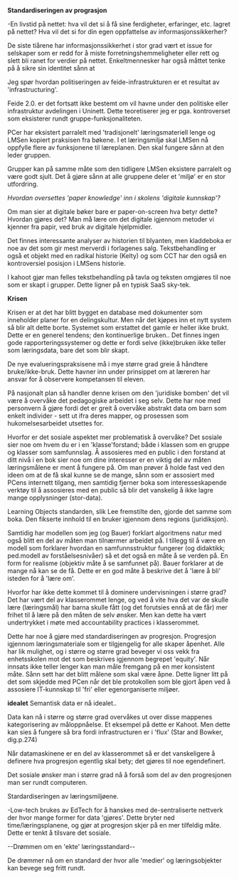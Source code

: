 
**Standardiseringen av prograsjon**

-En livstid på nettet: hva vil det si å få sine ferdigheter, erfaringer, etc. lagret på nettet? Hva vil det si for din egen oppfattelse av informasjonssikkerher? 

De siste tiårene har informasjonssikkerhet i stor grad vært et issue for selskaper som er redd for å miste forretningshemmeligheter eller rett og slett bli ranet for verdier på nettet. Enkeltmennesker har også måttet tenke på å sikre sin identitet sånn at 





Jeg spør hvordan politiseringen av feide-infrastrukturen er et resultat av 'infrastructuring'. 

Feide 2.0. er det fortsatt ikke bestemt om vil havne under den politiske eller infrastruktur avdelingen i Uninett.
Dette teoretiserer jeg er pga. kontroverset som eksisterer rundt gruppe-funksjonaliteten.

PCer har eksistert parralelt med 'tradisjonelt' læringsmateriell lenge og LMSen kopiert praksisen fra bøkene. 
I et læringsmiljø skal LMSen nå oppfylle flere av funksjonene til læreplanen. Den skal fungere sånn at den leder gruppen. 

Grupper kan på samme måte som den tidligere LMSen eksistere parralelt og være godt sjult. Det å gjøre sånn at alle gruppene deler et 'miljø' er en stor utfordring. 



*Hvordan oversettes 'paper knowledge' inn i skolens 'digitale kunnskap'?*

Om man sier at digitale bøker bare er paper-on-screen hva betyr dette? Hvordan gjøres det?
Man må lære om det digitale igjennom metoder vi kjenner fra papir, ved bruk av digitale hjelpmidler.

Det finnes interessante analyser av historien til blyanten, men kladdeboka er noe av det som gir mest merverdi i forlagenes salg.
Tekstbehandling er også et objekt med en radikal historie (Kelty) og som CCT har den også en kontroversiel posisjon i LMSens historie.

I kahoot gjør man felles tekstbehandling på tavla og teksten omgjøres til noe som er skapt i grupper. Dette ligner på en typisk SaaS sky-tek.



**Krisen**

Krisen er at det har blitt bygget en database med dokumenter som inneholder planer for en delingskultur. Men når det kjøpes inn et nytt system så blir alt dette borte. Systemet som erstattet det gamle er heller ikke brukt. Dette er en generel tendens; den kontinuerlige bruken..
Det finnes ingen gode rapporteringssystemer og dette er fordi selve (ikke)bruken ikke teller som læringsdata, bare det som blir skapt. 

De nye evalueringspraksisene må i mye større grad greie å håndtere bruke/ikke-bruk. Dette havner inn under prinsippet om at læreren har ansvar for å observere kompetansen til eleven. 

På nasjonalt plan så handler denne krisen om den 'juridiske bomben' det vil være å overvåke det pedagogiske arbeidet i seg selv. Dette har noe med personvern å gjøre fordi det er greit å overvåke abstrakt data om barn som enkelt individer - sett ut ifra deres mapper, og prosessen som hukomelsesarbeidet utsettes for. 

Hvorfor er det sosiale aspektet mer problematisk å overvåke? Det sosiale sier noe om hvem du er i en 'klasse'forstand; både i klassen som en gruppe og klasser som samfunnslag. Å assosieres med en public i den forstand at ditt nivå i en bok sier noe om dine interesser er en viktig del av måten læringsmålene er ment å fungere på. Om man prøver å holde fast ved den ideen om at de få skal kunne se de mange, sånn som er assosiert med PCens internett tilgang, men samtidig fjerner boka som interesseskapende verktøy til å assosieres med en public så blir det vanskelig å ikke lagre mange opplysninger (stor-data). 

Learning Objects standarden, slik Lee fremstilte den, gjorde det samme som boka. Den fikserte innhold til en bruker igjennom dens regions (juridiksjon). 

Samtidig har modellen som jeg (og Bauer) forklart algoritmens natur med også blitt en del av måten man tilnærmer arbeidet på. I tillegg til å være en modell som forklarer hvordan en samfunnsstruktur fungerer (og didaktikk; ped.modell av forståelsesnivåer) så et det også en måte å se verden på. En form for realisme (objektiv måte å se samfunnet på). Bauer forklarer at de mange nå kan se de få. Dette er en god måte å beskrive det å 'lære å bli' isteden for å 'lære om'. 

Hvorfor har ikke dette kommet til å dominere undervisningen i større grad? Det har vært del av klasserommet lenge, og ved å vite hva det var de skulle lære (læringsmål) har barna skulle fått (og det forutsies ennå at de får) mer frihet til å lære på den måten de selv ønsker. Men kan dette ha vært undertrykket i møte med accountability practices i klasserommet. 

 

Dette har noe å gjøre med standardiseringen av progresjon. Progresjon igjennom læringsmateriale som er tilgjengelig for alle skaper åpenhet. Alle har lik mulighet, og i større og større grad beveger vi oss vekk fra enhetsskolen mot det som beskrives igjennom begrepet 'equity'. Når innsats ikke teller lenger kan man måle fremgang på en mer konsistent måte. Sånn sett har det blitt målene som skal være åpne. Dette ligner litt på det som skjedde med PCen når det ble protokollen som ble gjort åpen ved å assosiere IT-kunnskap til 'fri' eller egenorganiserte miljøer.


**idealet**
Semantisk data er nå idealet..



Data kan nå i større og større grad overvåkes ut over disse mappenes kategorisering av måloppnåelse. 
Et eksempel på dette er Kahoot. Men dette kan sies å fungere så bra fordi infrastructuren er i 'flux' (Star and Bowker, dig.p.274)



Når datamaskinene er en del av klasserommet så er det vanskeligere å definere hva progresjon egentlig skal bety; det gjøres til noe egendefinert.

Det sosiale ønsker man i større grad nå å forså som del av den progresjonen man ser rundt computeren. 


Stardardiseringen av læringsmiljøene.

-Low-tech brukes av EdTech for å hanskes med de-sentraliserte nettverk der hvor mange former for data 'gjøres'. Dette bryter ned time/læringsplanene, og gjør at progresjon skjer på en mer tilfeldig måte. Dette er tenkt å tilsvare det sosiale.


--Drømmen om en 'ekte' læringsstandard--

De drømmer nå om en standard der hvor alle 'medier' og læringsobjekter kan bevege seg fritt rundt.





